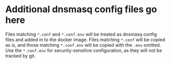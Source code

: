 # Additional dnsmasq config files go here

Files matching `*.conf` and `*.conf.env` will be treated as dnsmasq config files and added in to the docker image. Files matching `*.conf` will be copied as is, and those matching  `*.conf.env` will be copied with the `.env` omitted. Use the `*.conf.env` for security-sensitive configuration, as they will not be tracked by git.
